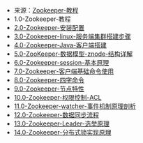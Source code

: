 - 来源：[Zookeeper-教程](https://www.runoob.com/w3cnote/zookeeper-tutorial.html)
- 1.0-Zookeeper-教程
- [2.0-Zookeeper-安装配置](http://www.runoob.com/w3cnote/zookeeper-setup.html)
- [3.0-Zookeeper-linux-服务端集群搭建步骤](http://www.runoob.com/w3cnote/zookeeper-linux-cluster.html)
- [4.0-Zookeeper-Java-客户端搭建](http://www.runoob.com/w3cnote/zookeeper-java-setup.html)
- [5.0-ZooKeeper-数据模型-znode-结构详解](http://www.runoob.com/w3cnote/zookeeper-znode-data-model.html)
- [6.0-Zookeeper-session-基本原理](http://www.runoob.com/w3cnote/zookeeper-session.html)
- [7.0-Zookeeper-客户端基础命令使用](http://www.runoob.com/w3cnote/zookeeper-bs-command.html)
- [8.0-Zookeeper-四字命令](http://www.runoob.com/w3cnote/zookeeper-sc-4lw.html)
- [9.0-Zookeeper-节点特性](http://www.runoob.com/w3cnote/zookeeper-node-feature.html)
- [10.0-Zookeeper-权限控制-ACL](http://www.runoob.com/w3cnote/zookeeper-acl.html)
- [11.0-Zookeeper-watcher-事件机制原理剖析](http://www.runoob.com/w3cnote/zookeeper-watcher.html)
- [12.0-Zookeeper-数据同步流程](http://www.runoob.com/w3cnote/zookeeper-data-sync.html)
- [13.0-Zookeeper-Leader-选举原理](http://www.runoob.com/w3cnote/zookeeper-leader.html)
- [14.0-Zookeeper-分布式锁实现原理](http://www.runoob.com/w3cnote/zookeeper-locks.html)
